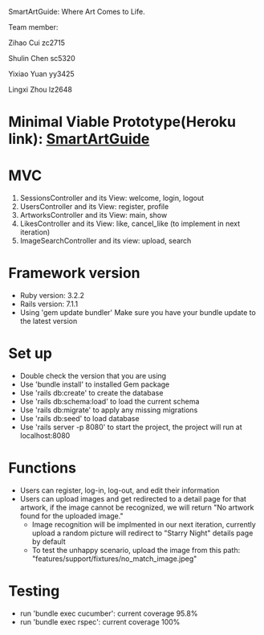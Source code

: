 SmartArtGuide: Where Art Comes to Life.

Team member:

Zihao Cui zc2715

Shulin Chen sc5320

Yixiao Yuan yy3425

Lingxi Zhou lz2648

# Minimal Viable Prototype(Heroku link): [SmartArtGuide](https://safe-ravine-39931-4dcfeebeaa67.herokuapp.com/)


# MVC

1. SessionsController and its View: welcome, login, logout
2. UsersController and its View: register, profile
3. ArtworksController and its View: main, show
4. LikesController and its View: like, cancel_like (to implement in next iteration)
5. ImageSearchController and its view: upload, search




# Framework version

- Ruby version: 3.2.2
- Rails version: 7.1.1
- Using 'gem update bundler' Make sure you have your bundle update to the latest version

# Set up

- Double check the version that you are using
- Use 'bundle install' to installed Gem package
- Use 'rails db:create' to create the database
- Use 'rails db:schema:load' to load the current schema
- Use 'rails db:migrate' to apply any missing migrations
- Use 'rails db:seed' to load database
- Use 'rails server -p 8080' to start the project, the project will run at localhost:8080

# Functions

- Users can register, log-in, log-out, and edit their information
- Users can upload images and get redirected to a detail page for that artwork, if the image cannot be recognized, we will return "No artwork found for the uploaded image."
  - Image recognition will be implmented in our next iteration, currently upload a random picture will redirect to "Starry Night" details page by default
  - To test the unhappy scenario, upload the image from this path: "features/support/fixtures/no_match_image.jpeg"

# Testing

- run 'bundle exec cucumber': current coverage 95.8%
- run 'bundle exec rspec': current coverage 100%
